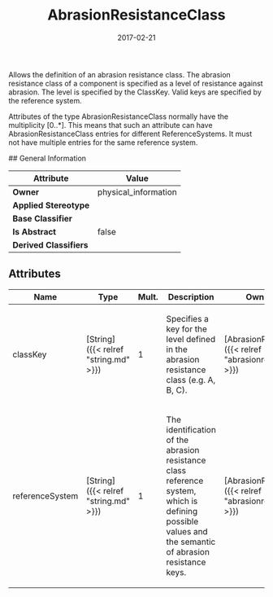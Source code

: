 ﻿---
title: AbrasionResistanceClass
toc: false
type: specs
date: "2017-02-21"
draft: false
specification: VEC
version: 1.1.3
documentType: "Recommendation"
elementType: Class
classes:
  - AbrasionResistanceClass
menu_name: vec-1.1.3
---
<p> Allows the definition of an abrasion resistance class. The abrasion resistance class of a component is specified as a level of resistance against abrasion. The level is specified by the ClassKey. Valid keys are specified by the reference system.     </p>      <p> Attributes of the type AbrasionResistanceClass normally have the multiplicity [0..*]. This means that such an attribute can have AbrasionResistanceClass entries for different ReferenceSystems. It must not have multiple entries for the same reference system.      </p>
## General Information

| Attribute               | Value |
|-------------------------|-------|
| **Owner**               | physical_information |
| **Applied Stereotype**  |   |
| **Base Classifier**     |   |
| **Is Abstract**         | false |
| **Derived Classifiers** |   |

## Attributes
|  Name  |  Type  |  Mult.  |  Description  |  Owning Classifier  |
|--------|--------|---------|---------------|--------------|
|classKey | [String]({{< relref "string.md" >}}) | 1 | <p> Specifies a key for the level defined in the abrasion resistance class (e.g. A, B, C).      </p> | [AbrasionResistanceClass]({{< relref "abrasionresistanceclass.md" >}}) |
|referenceSystem | [String]({{< relref "string.md" >}}) | 1 | <p> The identification of the abrasion resistance class reference system, which is defining possible values and the semantic of abrasion resistance keys.      </p> | [AbrasionResistanceClass]({{< relref "abrasionresistanceclass.md" >}}) |

